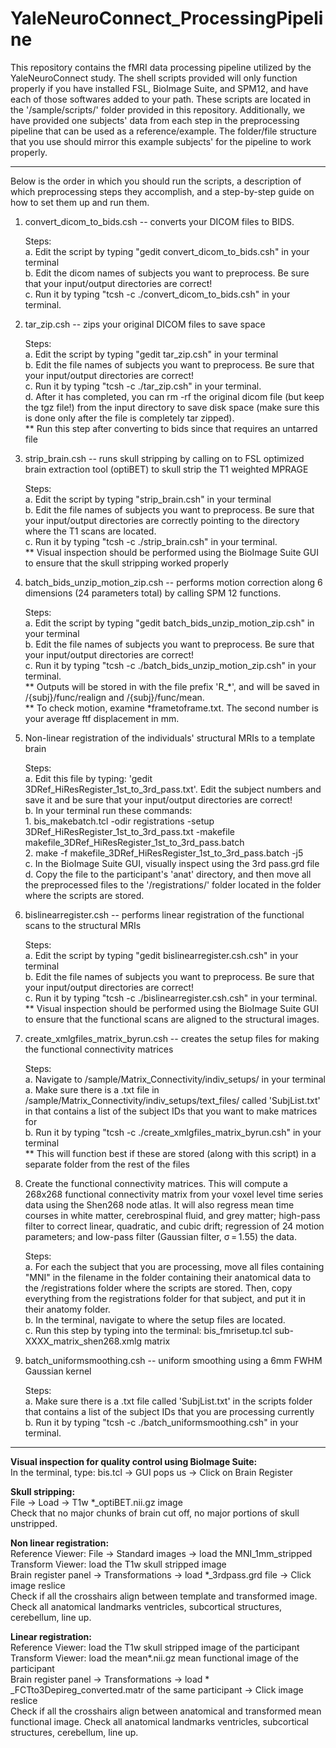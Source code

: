# YaleNeuroConnect_ProcessingPipeline

This repository contains the fMRI data processing pipeline utilized by the YaleNeuroConnect study. The shell scripts provided will only function properly if you have installed FSL, BioImage Suite, and SPM12, and have each of those softwares added to your path. These scripts are located in the '/sample/scripts/' folder provided in this repository. Additionally, we have provided one subjects' data from each step in the preprocessing pipeline that can be used as a reference/example. The folder/file structure that you use should mirror this example subjects' for the pipeline to work properly.  

------------------------------------------------------------------------------------------------------------------------------------------------------------------------------

Below is the order in which you should run the scripts, a description of which preprocessing steps they accomplish, and a step-by-step guide on how to set them up and run them. 
1. convert_dicom_to_bids.csh -- converts your DICOM files to BIDS.  
  
   Steps:  
       a. Edit the script by typing "gedit convert_dicom_to_bids.csh" in your terminal  
       b. Edit the dicom names of subjects you want to preprocess. Be sure that your input/output directories are correct!  
       c. Run it by typing "tcsh -c ./convert_dicom_to_bids.csh" in your terminal.  

2. tar_zip.csh -- zips your original DICOM files to save space
  
   Steps:  
       a. Edit the script by typing "gedit tar_zip.csh" in your terminal  
       b. Edit the file names of subjects you want to preprocess. Be sure that your input/output directories are correct!  
       c. Run it by typing "tcsh -c ./tar_zip.csh" in your terminal.  
       d. After it has completed, you can rm -rf the original dicom file (but keep the tgz file!) from the input directory to save disk space (make sure this is done only after the file is completely tar zipped).  
       ** Run this step after converting to bids since that requires an untarred file  

3. strip_brain.csh -- runs skull stripping by calling on to FSL optimized brain extraction tool (optiBET) to skull strip the T1 weighted MPRAGE
  
   Steps:  
       a. Edit the script by typing "strip_brain.csh" in your terminal  
       b. Edit the file names of subjects you want to preprocess. Be sure that your input/output directories are correctly pointing to the directory where the T1 scans are located.  
       c. Run it by typing "tcsh -c ./strip_brain.csh" in your terminal.  
       ** Visual inspection should be performed using the BioImage Suite GUI to ensure that the skull stripping worked properly  

4. batch_bids_unzip_motion_zip.csh -- performs motion correction along 6 dimensions (24 parameters total) by calling SPM 12 functions.  
  
   Steps:  
       a. Edit the script by typing "gedit batch_bids_unzip_motion_zip.csh" in your terminal  
       b. Edit the file names of subjects you want to preprocess. Be sure that your input/output directories are correct!  
       c. Run it by typing "tcsh -c ./batch_bids_unzip_motion_zip.csh" in your terminal.  
       ** Outputs will be stored in with the file prefix 'R_*', and will be saved in /{subj}/func/realign and /{subj}/func/mean.  
       ** To check motion, examine *frametoframe.txt. The second number is your average ftf displacement in mm.  
   
5. Non-linear registration of the individuals' structural MRIs to a template brain
  
   Steps:  
       a. Edit this file by typing: 'gedit 3DRef_HiResRegister_1st_to_3rd_pass.txt'. Edit the subject numbers and save it and be sure that your input/output directories are correct!  
       b. In your terminal run these commands:  
           1. bis_makebatch.tcl -odir registrations -setup 3DRef_HiResRegister_1st_to_3rd_pass.txt -makefile makefile_3DRef_HiResRegister_1st_to_3rd_pass.batch  
           2. make -f makefile_3DRef_HiResRegister_1st_to_3rd_pass.batch -j5  
       c. In the BioImage Suite GUI, visually inspect using the 3rd pass.grd file  
       d. Copy the file to the participant's 'anat' directory, and then move all the preprocessed files to the '/registrations/' folder located in the folder where the scripts are stored.  

6. bislinearregister.csh -- performs linear registration of the functional scans to the structural MRIs  
  
    Steps:  
       a. Edit the script by typing "gedit bislinearregister.csh.csh" in your terminal  
       b. Edit the file names of subjects you want to preprocess. Be sure that your input/output directories are correct!  
       c. Run it by typing "tcsh -c ./bislinearregister.csh.csh" in your terminal.  
       ** Visual inspection should be performed using the BioImage Suite GUI to ensure that the functional scans are aligned to the structural images.  

7. create_xmlgfiles_matrix_byrun.csh -- creates the setup files for making the functional connectivity matrices  
  
   Steps:  
        a. Navigate to /sample/Matrix_Connectivity/indiv_setups/ in your terminal  
        a. Make sure there is a .txt file in /sample/Matrix_Connectivity/indiv_setups/text_files/ called 'SubjList.txt' in that contains a list of the subject IDs that you want to make matrices for  
        b. Run it by typing "tcsh -c ./create_xmlgfiles_matrix_byrun.csh" in your terminal  
        ** This will function best if these are stored (along with this script) in a separate folder from the rest of the files  
  
8. Create the functional connectivity matrices. This will compute a 268x268 functional connectivity matrix from your voxel level time series data using the Shen268 node atlas. It will also regress mean time courses in white matter, cerebrospinal fluid, and grey matter; high-pass filter to correct linear, quadratic, and cubic drift; regression of 24 motion parameters; and low-pass filter (Gaussian filter, σ = 1.55) the data.  
  
    Steps:  
        a. For each the subject that you are processing, move all files containing "MNI" in the filename in the folder containing their anatomical data to the /registrations folder where the scripts are stored. Then, copy everything from the registrations folder for that subject, and put it in their anatomy folder.  
        b. In the terminal, navigate to where the setup files are located.  
        c. Run this step by typing into the terminal: bis_fmrisetup.tcl sub-XXXX_matrix_shen268.xmlg matrix  

9. batch_uniformsmoothing.csh -- uniform smoothing using a 6mm FWHM Gaussian kernel
  
    Steps:  
        a. Make sure there is a .txt file called 'SubjList.txt' in the scripts folder that contains a list of the subject IDs that you are processing currently  
        b. Run it by typing "tcsh -c ./batch_uniformsmoothing.csh" in your terminal.  

-----------------------------------------------------------------------------------------------------------------------------------------------------------------------------
  

**Visual inspection for quality control using BioImage Suite:**  
In the terminal, type: bis.tcl -> GUI pops us -> Click on Brain Register  

**Skull stripping:**  
File -> Load -> T1w *_optiBET.nii.gz image  
Check that no major chunks of brain cut off, no major portions of skull unstripped.  

**Non linear registration:**   
Reference Viewer: File -> Standard images -> load the MNI_1mm_stripped  
Transform Viewer: load the T1w skull stripped image  
Brain register panel -> Transformations -> load *_3rdpass.grd file -> Click image reslice  
Check if all the crosshairs align between template and transformed image. Check all anatomical landmarks ventricles, subcortical structures, cerebellum, line up.  

**Linear registration:**  
Reference Viewer: load the T1w skull stripped image of the participant  
Transform Viewer: load the mean*.nii.gz mean functional image of the participant  
Brain register panel -> Transformations -> load * _FCTto3Depireg_converted.matr of the same participant -> Click image reslice  
Check if all the crosshairs align between anatomical and transformed mean functional image. Check all anatomical landmarks ventricles, subcortical structures, cerebellum, line up. 
